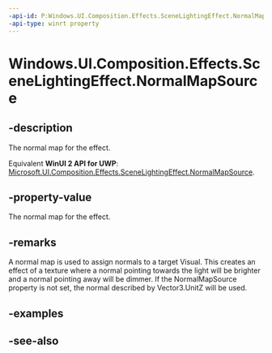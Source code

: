```yaml
---
-api-id: P:Windows.UI.Composition.Effects.SceneLightingEffect.NormalMapSource
-api-type: winrt property
---
```


<!-- Property syntax
public Windows.Graphics.Effects.IGraphicsEffectSource NormalMapSource { get;  set; }
-->

# Windows.UI.Composition.Effects.SceneLightingEffect.NormalMapSource

## -description
The normal map for the effect.

Equivalent **WinUI 2 API for UWP**: [Microsoft.UI.Composition.Effects.SceneLightingEffect.NormalMapSource](/windows/winui/api/microsoft.ui.composition.effects.scenelightingeffect.normalmapsource).

## -property-value
The normal map for the effect.

## -remarks
A normal map is used to assign normals to a target Visual. This creates an effect of a texture where a normal pointing towards the light will be brighter and a normal pointing away will be dimmer. If the NormalMapSource property is not set, the normal described by Vector3.UnitZ will be used.

## -examples

## -see-also
